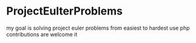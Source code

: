 # ProjectEulterProblems
my goal is solving project euler problems from easiest to hardest use php
contributions are welcome it
